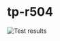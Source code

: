 # tp-r504

![Test results](https://github.com/nethan789/tp-r504/actions/workflows/pytest.yml/badge.svg)

